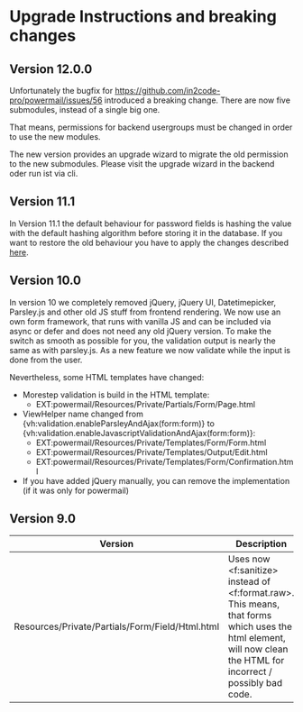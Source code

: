 # Upgrade Instructions and breaking changes

## Version 12.0.0

Unfortunately the bugfix for https://github.com/in2code-pro/powermail/issues/56 introduced a breaking
change. There are now five submodules, instead of a single big one.

That means, permissions for backend usergroups must be changed in order to use the new modules.

The new version provides an upgrade wizard to migrate the old permission to the new submodules. Please visit
the upgrade wizard in the backend oder run ist via cli.


## Version 11.1

In Version 11.1 the default behaviour for password fields is hashing the value with the default hashing algorithm before storing it in the database.
If you want to restore the old behaviour you have to apply the changes described [here](/ForAdministrators/BestPractice/PasswordField.md).

## Version 10.0

In version 10 we completely removed jQuery, jQuery UI, Datetimepicker, Parsley.js and other old JS stuff from frontend
rendering. We now use an own form framework, that runs with vanilla JS and can be included via async or defer and does
not need any old jQuery version.
To make the switch as smooth as possible for you, the validation output is nearly the same as with parsley.js.
As a new feature we now validate while the input is done from the user.

Nevertheless, some HTML templates have changed:
* Morestep validation is build in the HTML template:
  * EXT:powermail/Resources/Private/Partials/Form/Page.html
* ViewHelper name changed from {vh:validation.enableParsleyAndAjax(form:form)} to {vh:validation.enableJavascriptValidationAndAjax(form:form)}:
  * EXT:powermail/Resources/Private/Templates/Form/Form.html
  * EXT:powermail/Resources/Private/Templates/Output/Edit.html
  * EXT:powermail/Resources/Private/Templates/Form/Confirmation.html
* If you have added jQuery manually, you can remove the implementation (if it was only for powermail)

## Version 9.0

| Version                                         | Description                                                                                                                                                     |
|-------------------------------------------------|-----------------------------------------------------------------------------------------------------------------------------------------------------------------|
| Resources/Private/Partials/Form/Field/Html.html | Uses now <f:sanitize> instead of <f:format.raw>. This means, that forms which uses the html element, will now clean the HTML for incorrect / possibly bad code. |
